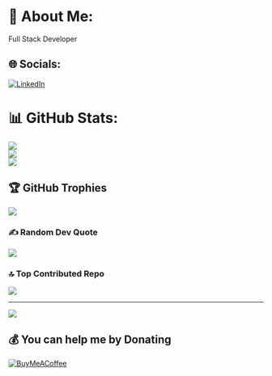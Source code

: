 # 💫 About Me:
Full Stack Developer


## 🌐 Socials:
[![LinkedIn](https://img.shields.io/badge/LinkedIn-%230077B5.svg?logo=linkedin&logoColor=white)](www.linkedin.com/in/vishmitha-nadeeshan-249722316) 
# 📊 GitHub Stats:
![](https://github-readme-stats.vercel.app/api?username=VishmithaNadeeshan&theme=dark&hide_border=false&include_all_commits=false&count_private=false)<br/>
![](https://github-readme-streak-stats.herokuapp.com/?user=VishmithaNadeeshan&theme=dark&hide_border=false)<br/>
![](https://github-readme-stats.vercel.app/api/top-langs/?username=VishmithaNadeeshan&theme=dark&hide_border=false&include_all_commits=false&count_private=false&layout=compact)

## 🏆 GitHub Trophies
![](https://github-profile-trophy.vercel.app/?username=VishmithaNadeeshan&theme=radical&no-frame=false&no-bg=true&margin-w=4)

### ✍️ Random Dev Quote
![](https://quotes-github-readme.vercel.app/api?type=horizontal&theme=radical)

### 🔝 Top Contributed Repo
![](https://github-contributor-stats.vercel.app/api?username=VishmithaNadeeshan&limit=5&theme=dark&combine_all_yearly_contributions=true)

---
[![](https://visitcount.itsvg.in/api?id=VishmithaNadeeshan&icon=0&color=0)](https://visitcount.itsvg.in)

  ## 💰 You can help me by Donating
  [![BuyMeACoffee](https://img.shields.io/badge/Buy%20Me%20a%20Coffee-ffdd00?style=for-the-badge&logo=buy-me-a-coffee&logoColor=black)](https://buymeacoffee.com/buymeacoffee.com/Vishmitha) 

  
<!-- Proudly created with GPRM ( https://gprm.itsvg.in ) -->
